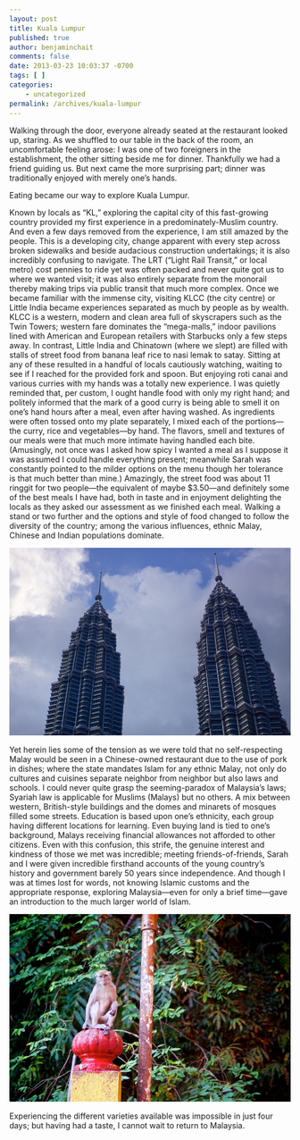 ```yaml
---
layout: post
title: Kuala Lumpur
published: true
author: benjaminchait
comments: false
date: 2013-03-23 10:03:37 -0700
tags: [ ]
categories:
    - uncategorized
permalink: /archives/kuala-lumpur
---
```

Walking through the door, everyone already seated at the restaurant looked up, staring. As we shuffled to our table in the back of the room, an uncomfortable feeling arose: I was one of two foreigners in the establishment, the other sitting beside me for dinner. Thankfully we had a friend guiding us. But next came the more surprising part; dinner was traditionally enjoyed with merely one&#8217;s hands.

Eating became our way to explore Kuala Lumpur.

Known by locals as “KL,” exploring the capital city of this fast-growing country provided my first experience in a predominately-Muslim country. And even a few days removed from the experience, I am still amazed by the people. This is a developing city, change apparent with every step across broken sidewalks and beside audacious construction undertakings; it is also incredibly confusing to navigate. The LRT (“Light Rail Transit,” or local metro) cost pennies to ride yet was often packed and never quite got us to where we wanted visit; it was also entirely separate from the monorail thereby making trips via public transit that much more complex. Once we became familiar with the immense city, visiting KLCC (the city centre) or Little India became experiences separated as much by people as by wealth. KLCC is a western, modern and clean area full of skyscrapers such as the Twin Towers; western fare dominates the “mega-malls,” indoor pavilions lined with American and European retailers with Starbucks only a few steps away. In contrast, Little India and Chinatown (where we slept) are filled with stalls of street food from banana leaf rice to nasi lemak to satay. Sitting at any of these resulted in a handful of locals cautiously watching, waiting to see if I reached for the provided fork and spoon. But enjoying roti canai and various curries with my hands was a totally new experience. I was quietly reminded that, per custom, I ought handle food with only my right hand; and politely informed that the mark of a good curry is being able to smell it on one’s hand hours after a meal, even after having washed. As ingredients were often tossed onto my plate separately, I mixed each of the portions—the curry, rice and vegetables—by hand. The flavors, smell and textures of our meals were that much more intimate having handled each bite. (Amusingly, not once was I asked how spicy I wanted a meal as I suppose it was assumed I could handle everything present; meanwhile Sarah was constantly pointed to the milder options on the menu though her tolerance is that much better than mine.) Amazingly, the street food was about 11 ringgit for two people—the equivalent of maybe $3.50—and definitely some of the best meals I have had, both in taste and in enjoyment delighting the locals as they asked our assessment as we finished each meal. Walking a stand or two further and the options and style of food changed to follow the diversity of the country; among the various influences, ethnic Malay, Chinese and Indian populations dominate.


![Petronas Twin Towers][1]

Yet herein lies some of the tension as we were told that no self-respecting Malay would be seen in a Chinese-owned restaurant due to the use of pork in dishes; where the state mandates Islam for any ethnic Malay, not only do cultures and cuisines separate neighbor from neighbor but also laws and schools. I could never quite grasp the seeming-paradox of Malaysia’s laws; Syariah law is applicable for Muslims (Malays) but no others. A mix between western, British-style buildings and the domes and minarets of mosques filled some streets. Education is based upon one’s ethnicity, each group having different locations for learning. Even buying land is tied to one’s background, Malays receiving financial allowances not afforded to other citizens. Even with this confusion, this strife, the genuine interest and kindness of those we met was incredible; meeting friends-of-friends, Sarah and I were given incredible firsthand accounts of the young country’s history and government barely 50 years since independence. And though I was at times lost for words, not knowing Islamic customs and the appropriate response, exploring Malaysia—even for only a brief time—gave an introduction to the much larger world of Islam.


![Monkey at the Batu Caves][2]

Experiencing the different varieties available was impossible in just four days; but having had a taste, I cannot wait to return to Malaysia.

 [1]: /wp-content/uploads/media/img/2013/03/kuala-lumpur/DSC03799.jpg
 [2]: /wp-content/uploads/media/img/2013/03/kuala-lumpur/DSC03808.jpg
